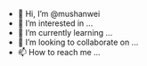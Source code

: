 - 👋 Hi, I’m @mushanwei
- 👀 I’m interested in ...
- 🌱 I’m currently learning ...
- 💞️ I’m looking to collaborate on ...
- 📫 How to reach me ...

<!---
mushanwei/mushanwei is a ✨ special ✨ repository because its `README.md` (this file) appears on your GitHub profile.
You can click the Preview link to take a look at your changes.
--->
